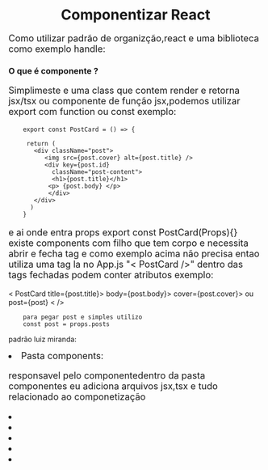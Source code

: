 <h1 align="center"> Componentizar React </h1>

<p style="font-size:18px;">
 Como utilizar padrão de organizção,react e uma  biblioteca como exemplo handle:
 
<h3> O que é componente ? </h3>

<p style="font-size:18px;">
Simplimeste e uma class que contem render e retorna jsx/tsx ou componente de
 função jsx,podemos utilizar export com function ou const exemplo: 

        export const PostCard = () => {

         return (
           <div className="post">
              <img src={post.cover} alt={post.title} />
              <div key={post.id}
                className="post-content">
                <h1>{post.title}</h1>
               <p> {post.body} </p> 
               </div> 
           </div>
          )
        }


<p style="font-size:18px;"> e ai onde entra props export const PostCard(Props){} 
existe components  com filho que tem corpo e necessita abrir e fecha tag e como
exemplo acima não precisa entao utiliza uma tag la no App.js "< PostCard />"
dentro das tags fechadas podem conter atributos exemplo: 

 < PostCard 
   title={post.title}> 
   body={post.body}> 
   cover={post.cover}> 
   ou 
   post={post}
   < />

        para pegar post e simples utilizo 
        const post = props.posts

    
 padrão luiz miranda:
 </p>
 <li style="font-size:18px;"> Pasta components:
 <p style="font-size:18px;">
 responsavel pelo componentedentro da pasta componentes eu adiciona arquivos jsx,tsx e tudo relacionado ao componetização
</p>
 <li style="font-size:18px;">
 <li style="font-size:18px;">
 <li style="font-size:18px;">
 <li style="font-size:18px;">
 <li style="font-size:18px;">